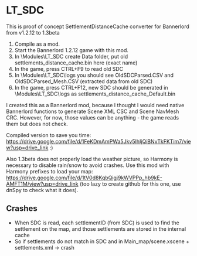 # LT_SDC

This is proof of concept SettlementDistanceCache converter for Bannerlord from v1.2.12 to 1.3beta

1. Compile as a mod.
2. Start the Bannerlord 1.2.12 game with this mod.
3. In \Modules\LT_SDC create Data folder, put old settlements_distance_cache.bin here (exact name)
4. In the game, press CTRL+F9 to read old SDC
5. In \Modules\LT_SDC\logs you should see OldSDCParsed.CSV and OldSDCParsed_Mesh.CSV (extracted data from old SDC)
6. In the game, press CTRL+F12, new SDC should be generated in \Modules\LT_SDC\logs as settlements_distance_cache_Default.bin


I created this as a Bannerlord mod, because I thought I would need native Bannerlord functions to generate Scene XML CSC and Scene NavMesh CRC. However, for now, those values can be anything - the game reads them but does not check.


Compiled version to save you time: https://drive.google.com/file/d/1FeKDmAmPWa5Jkv5IhIjQiBNvTkFKTim7/view?usp=drive_link :)


Also 1.3beta does not properly load the weather picture, so Harmony is necessary to disable rain/snow to avoid crashes. Use this mod with Harmony prefixes to load your map: https://drive.google.com/file/d/1tV0d8KqbQigj9kWVPPp_hb9kE-AMFT1M/view?usp=drive_link (too lazy to create github for this one, use dnSpy to check what it does).

## Crashes

* When SDC is read, each settlementID (from SDC) is used to find the settlement on the map, and those settlements are stored in the internal cache
* So if settlements do not match in SDC and in Main_map/scene.xscene + settlements.xml -> crash
